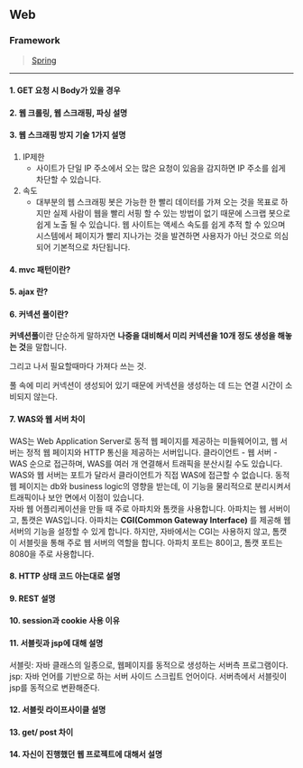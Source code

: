 ## Web

### Framework  

> [Spring](https://kjsu0209.github.io/Tech-Interview/web/spring)
>
>
----

#### 1. GET 요청 시 Body가 있을 경우
#### 2. 웹 크롤링, 웹 스크래핑, 파싱 설명
#### 3. 웹 스크래핑 방지 기술 1가지 설명

1. IP제한
   * 사이트가 단일 IP 주소에서 오는 많은 요청이 있음을 감지하면 IP 주소를 쉽게 차단할 수 있습니다. 
2. 속도
   * 대부분의 웹 스크래핑 봇은 가능한 한 빨리 데이터를 가져 오는 것을 목표로 하지만 실제 사람이 웹을 빨리 서핑 할 수 있는 방법이 없기 때문에 스크랩 봇으로 쉽게 노출 될 수 있습니다. 웹 사이트는 액세스 속도를 쉽게 추적 할 수 있으며 시스템에서 페이지가 빨리 지나가는 것을 발견하면 사용자가 아닌 것으로 의심되어 기본적으로 차단됩니다.

#### 4. mvc 패턴이란? 
#### 5. ajax 란?
#### 6. 커넥션 풀이란?

**커넥션풀**이란 단순하게 말하자면 **나중을 대비해서 미리 커넥션을 10개 정도 생성을 해놓는 것**을 말합니다.

그리고 나서 필요할때마다 가져다 쓰는 것.

풀 속에 미리 커넥션이 생성되어 있기 때문에 커넥션을 생성하는 데 드는 연결 시간이 소비되지 않는다.

#### 7. WAS와 웹 서버 차이  
WAS는 Web Application Server로 동적 웹 페이지를 제공하는 미들웨어이고, 웹 서버는 정적 웹 페이지와 HTTP 통신을 제공하는 서버입니다. 
클라이언트 - 웹 서버 - WAS 순으로 접근하며, WAS를 여러 개 연결해서 트래픽을 분산시킬 수도 있습니다. WAS와 웹 서버는 포트가 달라서 클라이언트가 직접 WAS에 접근할 수 없습니다.
동적 웹 페이지는 db와 business logic의 영향을 받는데, 이 기능을 물리적으로 분리시켜서 트래픽이나 보안 면에서 이점이 있습니다.  
자바 웹 어플리케이션을 만들 때 주로 아파치와 톰캣을 사용합니다. 아파치는 웹 서버이고, 톰캣은 WAS입니다. 
아파치는 **CGI(Common Gateway Interface)** 를 제공해 웹 서버의 기능을 설정할 수 있게 합니다. 
하지만, 자바에서는 CGI는 사용하지 않고, 톰캣이 서블릿을 통해 주로 웹 서버의 역할을 합니다. 아파치 포트는 80이고, 톰캣 포트는 8080을 주로 사용합니다.


#### 8. HTTP 상태 코드 아는대로 설명

#### 9. REST 설명

#### 10. session과 cookie 사용 이유

#### 11. 서블릿과 jsp에 대해 설명   
서블릿: 자바 클래스의 일종으로, 웹페이지를 동적으로 생성하는 서버측 프로그램이다.    
jsp: 자바 언어를 기반으로 하는 서버 사이드 스크립트 언어이다. 서버측에서 서블릿이 jsp를 동적으로 변환해준다.

#### 12. 서블릿 라이프사이클 설명

#### 13. get/ post 차이 

#### 14. 자신이 진행했던 웹 프로젝트에 대해서 설명
